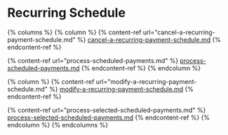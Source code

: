 # Recurring Schedule

{% columns %}
{% column %}
{% content-ref url="cancel-a-recurring-payment-schedule.md" %}
[cancel-a-recurring-payment-schedule.md](cancel-a-recurring-payment-schedule.md)
{% endcontent-ref %}

{% content-ref url="process-scheduled-payments.md" %}
[process-scheduled-payments.md](process-scheduled-payments.md)
{% endcontent-ref %}
{% endcolumn %}

{% column %}
{% content-ref url="modify-a-recurring-payment-schedule.md" %}
[modify-a-recurring-payment-schedule.md](modify-a-recurring-payment-schedule.md)
{% endcontent-ref %}

{% content-ref url="process-selected-scheduled-payments.md" %}
[process-selected-scheduled-payments.md](process-selected-scheduled-payments.md)
{% endcontent-ref %}
{% endcolumn %}
{% endcolumns %}
